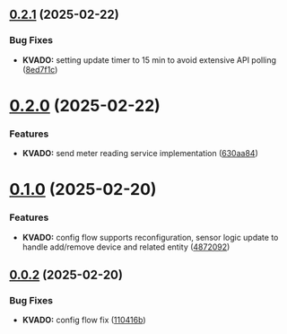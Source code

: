 ## [0.2.1](https://github.com/StanislavBolshakov/ha-kvado/compare/v0.2.0...v0.2.1) (2025-02-22)


### Bug Fixes

* **KVADO:** setting update timer to 15 min to avoid extensive API polling ([8ed7f1c](https://github.com/StanislavBolshakov/ha-kvado/commit/8ed7f1c4aef60b76472020d24351e54ff6ea25c5))

# [0.2.0](https://github.com/StanislavBolshakov/ha-kvado/compare/v0.1.0...v0.2.0) (2025-02-22)


### Features

* **KVADO:** send meter reading service implementation ([630aa84](https://github.com/StanislavBolshakov/ha-kvado/commit/630aa845c48bee7364c584fd2a6031fad1576f04))

# [0.1.0](https://github.com/StanislavBolshakov/ha-kvado/compare/v0.0.2...v0.1.0) (2025-02-20)


### Features

* **KVADO:** config flow supports reconfiguration, sensor logic update to handle add/remove device and related entity ([4872092](https://github.com/StanislavBolshakov/ha-kvado/commit/487209218274a65b7fce5c05aa2c4f0d1e4a046d))

## [0.0.2](https://github.com/StanislavBolshakov/ha-kvado/compare/v0.0.1...v0.0.2) (2025-02-20)


### Bug Fixes

* **KVADO:** config flow fix ([110416b](https://github.com/StanislavBolshakov/ha-kvado/commit/110416b0ba472a6b5749e0ff1fda8661c753161e))

